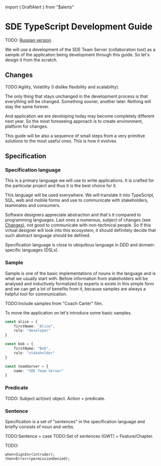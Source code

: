 import { DraftAlert } from "$alerts"

<DraftAlert />

# SDE TypeScript Development Guide

TODO: [Russian version](/ru/guide/typescript).

We will use a development of the SDE Team Server (collaboration tool) as a
sample of the application being development through this guide. So let's design
it from the scratch.

## Changes
TODO:Agility, Volatility (I dislike flexibility and scalability).

The only thing that stays unchanged in the development process is that everything
will be changed. Something sooner, another later. Nothing will stay the same
forever.

And application we are developing today may become completely different next
year. So the most foreseeing approach is to create environment, platform for
changes.

This guide will be also a sequence of small steps from a very primitive solutions
to the most useful ones. This is how it evolves.

## Specification

### Specification language
This is a primary language we will use to write applications. It is crafted for
the particular project and thus it is the best choice for it.

This language will be used everywhere. We will translate it into TypeScript,
SQL, web and mobile forms and use to communicate with stakeholders, teammates
and consumers.

Software designers appreciate abstraction and that's it compared to programming
languages. Last ones a numerous, subject of changes (see [Changes](#changes)),
not good to communicate with non-technical people. So if this virtual designer
will look into this ecosystem, it should definitely decide that such abstract
language should be defined.

Specification language is close to ubiquitous language in DDD and domain-specific
languages (DSLs).

### Sample
Sample is one of the basic implementations of nouns in the language and is what
we usually start with. Before information from stakeholders will be analysed and
inductively formalized by experts is exists in this simple form and we can get a
lot of benefits from it, because samples are always a helpful tool for
communication.

TODO:Include samples from "Coach Carter" film.

To move the application on let's introduce some basic samples.

```typescript
const alice = {
    firstName: "Alice",
    role: "developer"
}

const bob = {
    firstName: "Bob",
    role: "stakeholder"
}

const teamServer = {
    name: "SDE Team Server"
}
```

### Predicate

TODO: Subject act(ion) object. Action = predicate.

### Sentence
Specification is a set of "sentences" in the specification language and briefly
consists of noun and verbs.

TODO:Sentence = case
TODO:Set of sentences (GWT) = Feature/Chapter.

TODO:
```
when<SignIn>(intruder);
then<Error>(permissionDenied);
```